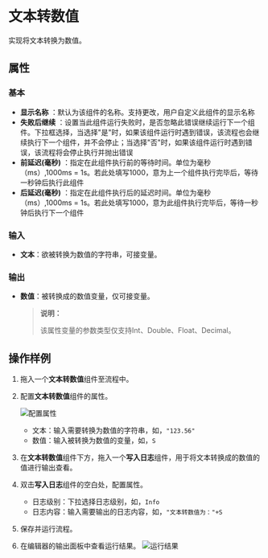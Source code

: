 # 文本转数值

实现将文本转换为数值。

## 属性

### 基本

- **显示名称** ：默认为该组件的名称。支持更改，用户自定义此组件的显示名称
- **失败后继续** ：设置当此组件运行失败时，是否忽略此错误继续运行下一个组件。下拉框选择，当选择"是"时，如果该组件运行时遇到错误，该流程也会继续执行下一个组件，并不会停止；当选择"否"时，如果该组件运行时遇到错误，该流程将会停止执行并抛出错误
- **前延迟(毫秒)** ：指定在此组件执行前的等待时间。单位为毫秒（ms）,1000ms = 1s。若此处填写1000，意为上一个组件执行完毕后，等待一秒钟后执行此组件
- **后延迟(毫秒)** ：指定在此组件执行后的延迟时间。单位为毫秒（ms）,1000ms = 1s。若此处填写1000，意为此组件执行完毕后，等待一秒钟后执行下一个组件

### 输入

- **文本**：欲被转换为数值的字符串，可接变量。

### 输出

- **数值**：被转换成的数值变量，仅可接变量。
  
  >**说明：**
  >
  >该属性变量的参数类型仅支持Int、Double、Float、Decimal。

## 操作样例

1. 拖入一个**文本转数值**组件至流程中。
2. 配置**文本转数值**组件的属性。

   ![配置属性](https://docimages.blob.core.chinacloudapi.cn/images/Activities/texttonum20210104.png)

   - 文本：输入需要转换为数值的字符串，如，`"123.56"`
   - 数值：输入被转换为数值的变量，如，`S`

3. 在**文本转数值**组件下方，拖入一个**写入日志**组件，用于将文本转换成的数值的值进行输出查看。
4. 双击**写入日志**组件的空白处，配置属性。
   - 日志级别：下拉选择日志级别，如，`Info`
   - 日志内容：输入需要输出的日志内容，如，`"文本转数值为："+S`
5. 保存并运行流程。
6. 在编辑器的输出面板中查看运行结果。
   ![运行结果](https://docimages.blob.core.chinacloudapi.cn/images/Activities/texttonumresult20210104.png)